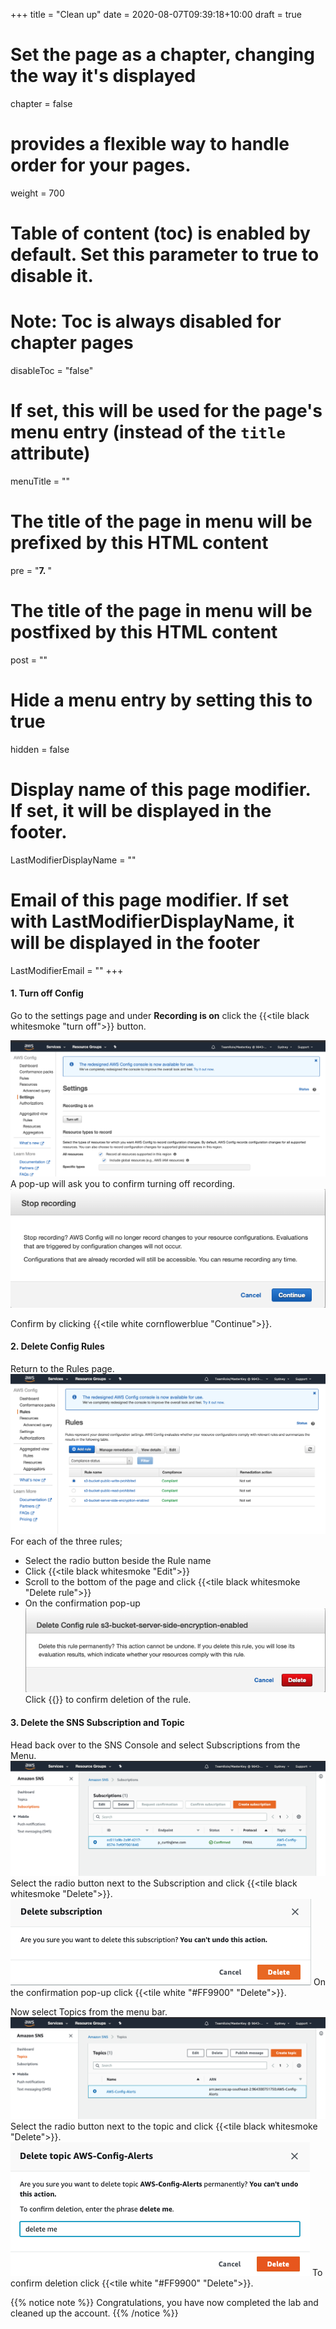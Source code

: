 +++
title = "Clean up"
date = 2020-08-07T09:39:18+10:00
draft = true

# Set the page as a chapter, changing the way it's displayed
chapter = false

# provides a flexible way to handle order for your pages.
weight = 700
# Table of content (toc) is enabled by default. Set this parameter to true to disable it.
# Note: Toc is always disabled for chapter pages
disableToc = "false"
# If set, this will be used for the page's menu entry (instead of the `title` attribute)
menuTitle = ""
# The title of the page in menu will be prefixed by this HTML content
pre = "<b>7. </b>"
# The title of the page in menu will be postfixed by this HTML content
post = ""
# Hide a menu entry by setting this to true
hidden = false
# Display name of this page modifier. If set, it will be displayed in the footer.
LastModifierDisplayName = ""
# Email of this page modifier. If set with LastModifierDisplayName, it will be displayed in the footer
LastModifierEmail = ""
+++

#### 1. Turn off Config ####

Go to the settings page and under **Recording is on** click the {{<tile black whitesmoke "turn off">}} button.

![Turn off recording](config-turn-off-recording.png)
A pop-up will ask you to confirm turning off recording. 
![Turn off recording confirmation](config-stop-recording.png)

Confirm by clicking {{<tile white cornflowerblue "Continue">}}.

#### 2. Delete Config Rules ####
Return to the Rules page.
![Config Rules](config-rules.png)
For each of the three rules; 
- Select the radio button beside the Rule name
- Click  {{<tile black whitesmoke "Edit">}}
- Scroll to the bottom of the page and click 
{{<tile black whitesmoke "Delete rule">}}
- On the confirmation pop-up
![Config Rules](config-delete-rule-confirm.png)  Click {{<tile white red Delete>}} to confirm deletion of the rule.

#### 3. Delete the SNS Subscription and Topic ####
Head back over to the SNS Console and select Subscriptions from the Menu.
![Delete Subscription](sns-delete-sub.png)
Select the radio button next to the Subscription and click {{<tile black whitesmoke "Delete">}}.
![Confirm Delete Subscription](sns-delete-sub-confirm.png)
On the confirmation pop-up click {{<tile white "#FF9900" "Delete">}}.  

Now select Topics from the menu bar.
![Delete Topic](sns-delete-topic.png)
Select the radio button next to the topic and click {{<tile black whitesmoke "Delete">}}.
![Confirm Delete Topic](sns-delete-topic-confirm.png)
To confirm deletion click {{<tile white "#FF9900" "Delete">}}.

{{% notice note %}}
Congratulations, you have now completed the lab and cleaned up the account.
{{% /notice %}}